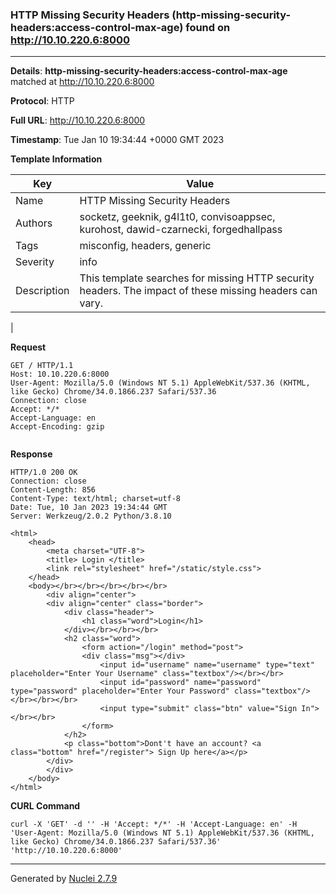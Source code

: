 ### HTTP Missing Security Headers (http-missing-security-headers:access-control-max-age) found on http://10.10.220.6:8000
---
**Details**: **http-missing-security-headers:access-control-max-age**  matched at http://10.10.220.6:8000

**Protocol**: HTTP

**Full URL**: http://10.10.220.6:8000

**Timestamp**: Tue Jan 10 19:34:44 +0000 GMT 2023

**Template Information**

| Key | Value |
|---|---|
| Name | HTTP Missing Security Headers |
| Authors | socketz, geeknik, g4l1t0, convisoappsec, kurohost, dawid-czarnecki, forgedhallpass |
| Tags | misconfig, headers, generic |
| Severity | info |
| Description | This template searches for missing HTTP security headers. The impact of these missing headers can vary.
 |

**Request**
```http
GET / HTTP/1.1
Host: 10.10.220.6:8000
User-Agent: Mozilla/5.0 (Windows NT 5.1) AppleWebKit/537.36 (KHTML, like Gecko) Chrome/34.0.1866.237 Safari/537.36
Connection: close
Accept: */*
Accept-Language: en
Accept-Encoding: gzip


```

**Response**
```http
HTTP/1.0 200 OK
Connection: close
Content-Length: 856
Content-Type: text/html; charset=utf-8
Date: Tue, 10 Jan 2023 19:34:44 GMT
Server: Werkzeug/2.0.2 Python/3.8.10

<html>
	<head>
		<meta charset="UTF-8">
		<title> Login </title>
		<link rel="stylesheet" href="/static/style.css">		
	</head>
	<body></br></br></br></br></br>
		<div align="center">
		<div align="center" class="border">
			<div class="header">
				<h1 class="word">Login</h1>
			</div></br></br></br>
			<h2 class="word">
				<form action="/login" method="post">
				<div class="msg"></div>
					<input id="username" name="username" type="text" placeholder="Enter Your Username" class="textbox"/></br></br>
					<input id="password" name="password" type="password" placeholder="Enter Your Password" class="textbox"/></br></br></br>
					<input type="submit" class="btn" value="Sign In"></br></br>
				</form>
			</h2>
			<p class="bottom">Dont't have an account? <a class="bottom" href="/register"> Sign Up here</a></p>
		</div>
		</div>
	</body>
</html>

```


**CURL Command**
```
curl -X 'GET' -d '' -H 'Accept: */*' -H 'Accept-Language: en' -H 'User-Agent: Mozilla/5.0 (Windows NT 5.1) AppleWebKit/537.36 (KHTML, like Gecko) Chrome/34.0.1866.237 Safari/537.36' 'http://10.10.220.6:8000'
```
---
Generated by [Nuclei 2.7.9](https://github.com/projectdiscovery/nuclei)